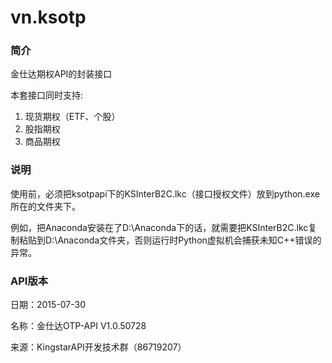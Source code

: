 # vn.ksotp 

### 简介
金仕达期权API的封装接口

本套接口同时支持:
1. 现货期权（ETF、个股）
2. 股指期权
3. 商品期权

### 说明
使用前，必须把ksotpapi下的KSInterB2C.lkc（接口授权文件）放到python.exe所在的文件夹下。

例如，把Anaconda安装在了D:\Anaconda下的话，就需要把KSInterB2C.lkc复制粘贴到D:\Anaconda文件夹，否则运行时Python虚拟机会捕获未知C++错误的异常。

### API版本

日期：2015-07-30

名称：金仕达OTP-API V1.0.50728

来源：KingstarAPI开发技术群（86719207）